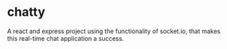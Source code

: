 # chatty

A react and express project using the functionality of socket.io, that makes this real-time chat application a success. 
